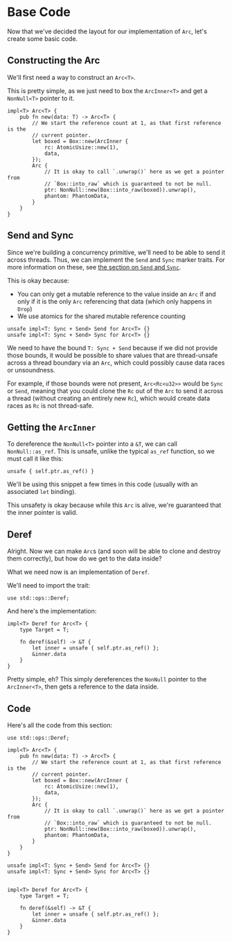 # Base Code

Now that we've decided the layout for our implementation of `Arc`, let's create
some basic code.

## Constructing the Arc

We'll first need a way to construct an `Arc<T>`.

This is pretty simple, as we just need to box the `ArcInner<T>` and get a
`NonNull<T>` pointer to it.

```rust,ignore
impl<T> Arc<T> {
    pub fn new(data: T) -> Arc<T> {
        // We start the reference count at 1, as that first reference is the
        // current pointer.
        let boxed = Box::new(ArcInner {
            rc: AtomicUsize::new(1),
            data,
        });
        Arc {
            // It is okay to call `.unwrap()` here as we get a pointer from
            // `Box::into_raw` which is guaranteed to not be null.
            ptr: NonNull::new(Box::into_raw(boxed)).unwrap(),
            phantom: PhantomData,
        }
    }
}
```

## Send and Sync

Since we're building a concurrency primitive, we'll need to be able to send it
across threads. Thus, we can implement the `Send` and `Sync` marker traits. For
more information on these, see [the section on `Send` and
`Sync`](send-and-sync.md).

This is okay because:
* You can only get a mutable reference to the value inside an `Arc` if and only
  if it is the only `Arc` referencing that data (which only happens in `Drop`)
* We use atomics for the shared mutable reference counting

```rust,ignore
unsafe impl<T: Sync + Send> Send for Arc<T> {}
unsafe impl<T: Sync + Send> Sync for Arc<T> {}
```

We need to have the bound `T: Sync + Send` because if we did not provide those
bounds, it would be possible to share values that are thread-unsafe across a
thread boundary via an `Arc`, which could possibly cause data races or
unsoundness.

For example, if those bounds were not present, `Arc<Rc<u32>>` would be `Sync` or
`Send`, meaning that you could clone the `Rc` out of the `Arc` to send it across
a thread (without creating an entirely new `Rc`), which would create data races
as `Rc` is not thread-safe.

## Getting the `ArcInner`

To dereference the `NonNull<T>` pointer into a `&T`, we can call
`NonNull::as_ref`. This is unsafe, unlike the typical `as_ref` function, so we
must call it like this:
```rust,ignore
unsafe { self.ptr.as_ref() }
```

We'll be using this snippet a few times in this code (usually with an associated
`let` binding).

This unsafety is okay because while this `Arc` is alive, we're guaranteed that
the inner pointer is valid.

## Deref

Alright. Now we can make `Arc`s (and soon will be able to clone and destroy them correctly), but how do we get
to the data inside?

What we need now is an implementation of `Deref`.

We'll need to import the trait:
```rust,ignore
use std::ops::Deref;
```

And here's the implementation:
```rust,ignore
impl<T> Deref for Arc<T> {
    type Target = T;

    fn deref(&self) -> &T {
        let inner = unsafe { self.ptr.as_ref() };
        &inner.data
    }
}
```

Pretty simple, eh? This simply dereferences the `NonNull` pointer to the
`ArcInner<T>`, then gets a reference to the data inside.

## Code

Here's all the code from this section:
```rust,ignore
use std::ops::Deref;

impl<T> Arc<T> {
    pub fn new(data: T) -> Arc<T> {
        // We start the reference count at 1, as that first reference is the
        // current pointer.
        let boxed = Box::new(ArcInner {
            rc: AtomicUsize::new(1),
            data,
        });
        Arc {
            // It is okay to call `.unwrap()` here as we get a pointer from
            // `Box::into_raw` which is guaranteed to not be null.
            ptr: NonNull::new(Box::into_raw(boxed)).unwrap(),
            phantom: PhantomData,
        }
    }
}

unsafe impl<T: Sync + Send> Send for Arc<T> {}
unsafe impl<T: Sync + Send> Sync for Arc<T> {}


impl<T> Deref for Arc<T> {
    type Target = T;

    fn deref(&self) -> &T {
        let inner = unsafe { self.ptr.as_ref() };
        &inner.data
    }
}
```
